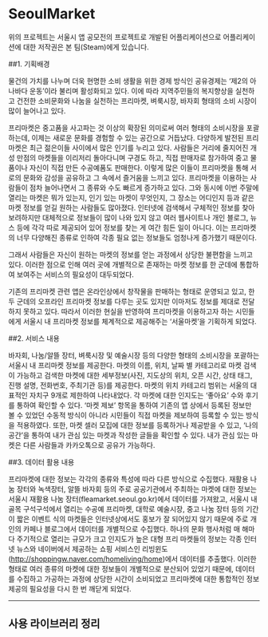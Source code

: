 # SeoulMarket
위의 프로젝트는 서울시 앱 공모전의 프로젝트로 개발된 어플리케이션으로  어플리케이션에 대한 저작권은 본 팀(Steam)에게 있습니다.

##1. 기획배경

  물건의 가치를 나누며 더욱 현명한 소비 생활을 위한 경제 방식인 공유경제는 ‘제2의 아나바다 운동’이라 불리며 활성화되고 있다. 이에 따라 지역주민들의 복지향상을 실천하고 건전한 소비문화와 나눔을 실천하는 프리마켓, 벼룩시장, 바자회 형태의 소비 시장이 많이 늘어나고 있다.

  프리마켓은 중고품을 사고파는 것 이상의 확장된 의미로써 여러 형태의 소비시장을 포괄하는데, 이제는 새로운 문화를 경험할 수 있는 공간으로 거듭났다. 다양하게 발전된 프리마켓은 최근 젊은이들 사이에서 많은 인기를 누리고 있다. 사람들은 거리에 줄지어진 개성 만점의 마켓들을 이리저리 돌아다니며 구경도 하고, 직접 판매자로 참가하여 중고 물품이나 자신이 직접 만든 수공예품도 판매한다. 이렇게 많은 이들이 프리마켓을 통해 서로의 문화와 감성을 공유하고 그 속에서 즐거움을 느끼고 있다. 프리마켓을 이용하는 사람들이 점차 늘어나면서 그 종류와 수도 빠르게 증가하고 있다. 그와 동시에 이번 주말에 열리는 마켓은 뭐가 있는지, 인기 있는 마켓이 무엇인지, 그 장소는 어디인지 등과 같은마켓 정보를 얻길 원하는 사람들도 많아졌다. 인터넷에 검색해서 구체적인 정보를 찾아보려하지만 대체적으로 정보들이 많이 나와 있지 않고 여러 웹사이트나 개인 블로그, 뉴스 등에 각각 따로 제공되어 있어 정보를 찾는 게 여간 힘든 일이 아니다. 이는 프리마켓의 너무 다양해진 종류로 인하여 각종 필요 없는 정보들도 엄청나게 증가했기 때문이다.
  
  그래서 사람들은 자신이 원하는 마켓의 정보를 얻는 과정에서 상당한 불편함을 느끼고 있다. 이러한 점으로 인해 여러 곳에 개별적으로 존재하는 마켓 정보를 한 군데에 통합하여 보여주는 서비스의 필요성이 대두되었다.

  기존의 프리마켓 관련 앱은 온라인상에서 창작물을 판매하는 형태로 운영되고 있고, 한두 군데의 오프라인 프리마켓 정보를 다루는 곳도 있지만 이마저도 정보를 제대로 전달하지 못하고 있다. 따라서 이러한 현실을 반영하여 프리마켓을 이용하고자 하는 시민들에게 서울시 내 프리마켓 정보를 체계적으로 제공해주는 ‘서울마켓’을 기획하게 되었다.

##2. 서비스 내용

  바자회, 나눔/알뜰 장터, 벼룩시장 및 예술시장 등의 다양한 형태의 소비시장을 포괄하는 서울시 내 프리마켓 정보를 제공한다. 마켓의 이름, 위치, 날짜 별 카테고리로 마켓 검색이 가능하고 검색한 마켓에 대한 세부정보(사진, 지도상의 위치, 오픈 시간, 상태 태그, 진행 설명, 전화번호, 주최기관 등)를 제공한다. 마켓의 위치 카테고리 범위는 서울의 대표적인 자치구 9개로 제한하여 나타내었다. 각 마켓에 대한 인지도는 ‘좋아요’ 수와 후기를 통하여 확인할 수 있다. ‘마켓 제보’ 항목을 통하여 기존의 앱 상에서 등록된 정보만 볼 수 있었던 수동적 방식이 아니라 시민들이 직접 마켓을 제보하여 등록할 수 있는 방식을 적용하였다. 또한, 마켓 셀러 모집에 대한 정보를 등록하거나 제공받을 수 있고, ‘나의 공간’을 통하여 내가 관심 있는 마켓과 작성한 글들을 확인할 수 있다. 내가 관심 있는 마켓은 다른 사람들과 카카오톡으로 공유가 가능하다.
  
##3. 데이터 활용 내용

  프리마켓에 대한 정보는 각각의 종류와 특성에 따라 다른 방식으로 수집했다. 재활용 나눔 장터와 녹색장터, 알뜰 바자회 등의 주로 공공기관에서 주최하는 마켓에 대한 정보는 서울시 재활용 나눔 장터(fleamarket.seoul.go.kr)에서 데이터를 가져왔고, 서울시 내 골목 구석구석에서 열리는 수공예 프리마켓, 대학로 예술시장, 중고 나눔 장터 등의 기간이 짧은 이벤트 식의 마켓들은 인터넷상에서도 홍보가 잘 되어있지 않기 때문에 주로 개인의 카페나 블로그에서 데이터를 개별적으로 수집했다. 하나의 문화 행사처럼 매 해마다 주기적으로 열리는 규모가 크고 인지도가 높은 대형 프리 마켓들의 정보는 각종 인터넷 뉴스와 네이버에서 제공하는 쇼핑 서비스인 리빙윈도(http://shoppingw.naver.com/homeliving/home)에서 데이터를 추출했다. 이러한 형태로 여러 종류의 마켓에 대한 정보들이 개별적으로 분산되어 있었기 때문에, 데이터를 수집하고 가공하는 과정에 상당한 시간이 소비되었고 프리마켓에 대한 통합적인 정보 제공의 필요성을 다시 한 번 깨닫게 되었다.


---------

 ## 사용 라이브러리 정리
